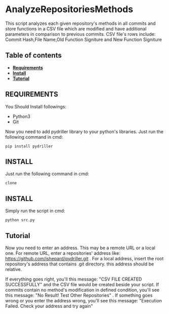 # AnalyzeRepositoriesMethods
This script analyzes each given repository's methods in all commits and store functions in a CSV file which are modified and have additional parameters in comparison to previous commits. CSV file's rows include: Commit Hash,File Name,Old Function Signiture and New Function Signiture

## Table of contents
* **[Requirements](#requirements)**
* **[Install](#install)**
* **[Tutorial](#tutorial)**


## REQUIREMENTS
You Should Install followings:

- Python3
- Git

Now you need to add pydriller library to your python's libraries. Just run the following command in cmd:

```
pip install pydriller
```

## INSTALL

Just run the following command in cmd:

```
clone 
```

## INSTALL

Simply run the script in cmd:

```
python src.py
```
## Tutorial

Now you need to enter an address. This may be a remote URL or a local one. For remote URL, enter a repositories' address like: https://github.com/ishepard/pydriller.git . For a local address, insert the root repository's address that contains .git directory. this address should be relative.

If everything goes right, you'll this message: "CSV FILE CREATED SUCCESSFULLY" and the CSV file would be created beside your script.
If commits contain no method's modification in defined condition, you'll see this message: "No Result! Test Other Repositories" .
If something goes wrong or you enter the address wrong, you'll see this message: "Execution Failed. Check your address and try again"
